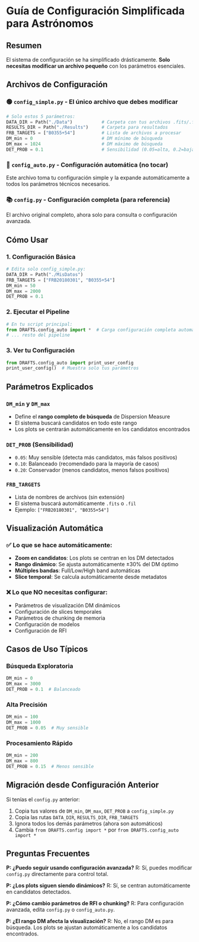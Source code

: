 # Guía de Configuración Simplificada para Astrónomos

## Resumen

El sistema de configuración se ha simplificado drásticamente. **Solo necesitas modificar un archivo pequeño** con los parámetros esenciales.

## Archivos de Configuración

### 🟢 `config_simple.py` - **El único archivo que debes modificar**

```python
# Solo estos 5 parámetros:
DATA_DIR = Path("./Data")           # Carpeta con tus archivos .fits/.fil
RESULTS_DIR = Path("./Results")     # Carpeta para resultados
FRB_TARGETS = ["B0355+54"]          # Lista de archivos a procesar
DM_min = 0                          # DM mínimo de búsqueda
DM_max = 1024                       # DM máximo de búsqueda
DET_PROB = 0.1                      # Sensibilidad (0.05=alta, 0.2=baja)
```

### 🔄 `config_auto.py` - **Configuración automática** (no tocar)

Este archivo toma tu configuración simple y la expande automáticamente a todos los parámetros técnicos necesarios.

### 📚 `config.py` - **Configuración completa** (para referencia)

El archivo original completo, ahora solo para consulta o configuración avanzada.

## Cómo Usar

### 1. Configuración Básica

```python
# Edita solo config_simple.py:
DATA_DIR = Path("./MisDatos")
FRB_TARGETS = ["FRB20180301", "B0355+54"]
DM_min = 50
DM_max = 2000
DET_PROB = 0.1
```

### 2. Ejecutar el Pipeline

```python
# En tu script principal:
from DRAFTS.config_auto import *  # Carga configuración completa automáticamente
# ... resto del pipeline
```

### 3. Ver tu Configuración

```python
from DRAFTS.config_auto import print_user_config
print_user_config()  # Muestra solo tus parámetros
```

## Parámetros Explicados

### `DM_min` y `DM_max`

- Define el **rango completo de búsqueda** de Dispersion Measure
- El sistema buscará candidatos en todo este rango
- Los plots se centrarán automáticamente en los candidatos encontrados

### `DET_PROB` (Sensibilidad)

- `0.05`: Muy sensible (detecta más candidatos, más falsos positivos)
- `0.10`: Balanceado (recomendado para la mayoría de casos)
- `0.20`: Conservador (menos candidatos, menos falsos positivos)

### `FRB_TARGETS`

- Lista de nombres de archivos (sin extensión)
- El sistema buscará automáticamente `.fits` o `.fil`
- Ejemplo: `["FRB20180301", "B0355+54"]`

## Visualización Automática

### ✅ Lo que se hace automáticamente:

- **Zoom en candidatos**: Los plots se centran en los DM detectados
- **Rango dinámico**: Se ajusta automáticamente ±30% del DM óptimo
- **Múltiples bandas**: Full/Low/High band automáticas
- **Slice temporal**: Se calcula automáticamente desde metadatos

### ❌ Lo que NO necesitas configurar:

- Parámetros de visualización DM dinámicos
- Configuración de slices temporales
- Parámetros de chunking de memoria
- Configuración de modelos
- Configuración de RFI

## Casos de Uso Típicos

### Búsqueda Exploratoria

```python
DM_min = 0
DM_max = 3000
DET_PROB = 0.1  # Balanceado
```

### Alta Precisión

```python
DM_min = 100
DM_max = 1000
DET_PROB = 0.05  # Muy sensible
```

### Procesamiento Rápido

```python
DM_min = 200
DM_max = 800
DET_PROB = 0.15  # Menos sensible
```

## Migración desde Configuración Anterior

Si tenías el `config.py` anterior:

1. Copia tus valores de `DM_min`, `DM_max`, `DET_PROB` a `config_simple.py`
2. Copia las rutas `DATA_DIR`, `RESULTS_DIR`, `FRB_TARGETS`
3. Ignora todos los demás parámetros (ahora son automáticos)
4. Cambia `from DRAFTS.config import *` por `from DRAFTS.config_auto import *`

## Preguntas Frecuentes

**P: ¿Puedo seguir usando configuración avanzada?**
R: Sí, puedes modificar `config.py` directamente para control total.

**P: ¿Los plots siguen siendo dinámicos?**
R: Sí, se centran automáticamente en candidatos detectados.

**P: ¿Cómo cambio parámetros de RFI o chunking?**
R: Para configuración avanzada, edita `config.py` o `config_auto.py`.

**P: ¿El rango DM afecta la visualización?**
R: No, el rango DM es para búsqueda. Los plots se ajustan automáticamente a los candidatos encontrados.
